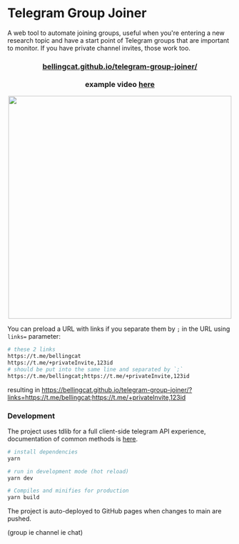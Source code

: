 # Telegram Group Joiner
A web tool to automate joining groups, useful when you're entering a new research topic and have a start point of Telegram groups that are important to monitor. If you have private channel invites, those work too.


<h3 align="center">
  <a href="https://bellingcat.github.io/telegram-group-joiner/">bellingcat.github.io/telegram-group-joiner/</a>
  <br><br>
  example video <a href="https://github.com/bellingcat/telegram-group-joiner/blob/main/vid.mp4">here</a>
</h3>

<p align="center">
  <img src="https://github.com/bellingcat/telegram-group-joiner/assets/19508417/5e18ab3c-28a7-424f-a297-fb705b3358b2" width="500"/>

  <!-- <video src="https://github.com/bellingcat/telegram-group-joiner/raw/main/vid.mp4" width="500" height="400" controls> -->
</p>

You can preload a URL with links if you separate them by `;` in the URL using `links=` parameter:

```bash
# these 2 links
https://t.me/bellingcat
https://t.me/+privateInvite,123id
# should be put into the same line and separated by `;`
https://t.me/bellingcat;https://t.me/+privateInvite,123id
```
resulting in https://bellingcat.github.io/telegram-group-joiner/?links=https://t.me/bellingcat;https://t.me/+privateInvite,123id

### Development
The project uses tdlib for a full client-side telegram API experience, documentation of common methods is [here](https://core.telegram.org/tdlib/docs/classtd_1_1td__api_1_1_function.html).

```bash
# install dependencies
yarn

# run in development mode (hot reload)
yarn dev

# Compiles and minifies for production
yarn build
```
The project is auto-deployed to GitHub pages when changes to main are pushed.

(group ie channel ie chat)